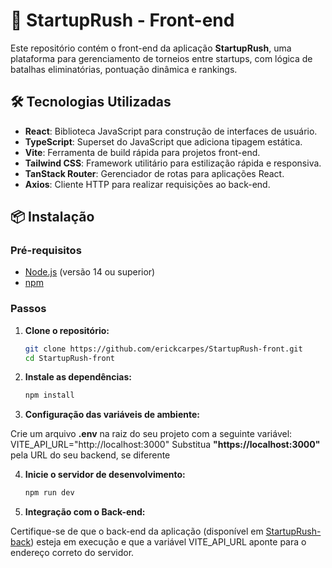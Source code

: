# 🚀 StartupRush - Front-end

Este repositório contém o front-end da aplicação **StartupRush**, uma plataforma para gerenciamento de torneios entre startups, com lógica de batalhas eliminatórias, pontuação dinâmica e rankings.

## 🛠️ Tecnologias Utilizadas

- **React**: Biblioteca JavaScript para construção de interfaces de usuário.
- **TypeScript**: Superset do JavaScript que adiciona tipagem estática.
- **Vite**: Ferramenta de build rápida para projetos front-end.
- **Tailwind CSS**: Framework utilitário para estilização rápida e responsiva.
- **TanStack Router**: Gerenciador de rotas para aplicações React.
- **Axios**: Cliente HTTP para realizar requisições ao back-end.

## 📦 Instalação

### Pré-requisitos

- [Node.js](https://nodejs.org/) (versão 14 ou superior)
- [npm](https://www.npmjs.com/)

### Passos

1. **Clone o repositório:**

   ```bash
   git clone https://github.com/erickcarpes/StartupRush-front.git
   cd StartupRush-front

2. **Instale as dependências:**

   ```bash
   npm install

3. **Configuração das variáveis de ambiente:**

  Crie um arquivo **.env** na raiz do seu projeto com a seguinte variável:
  VITE_API_URL="http://localhost:3000"
  Substitua **"https://localhost:3000"** pela URL do seu backend, se diferente

4. **Inicie o servidor de desenvolvimento:**

   ```bash
   npm run dev

5. **Integração com o Back-end:**
  
  Certifique-se de que o back-end da aplicação (disponível em [StartupRush-back](https://github.com/erickcarpes/StartupRush-back)) esteja em execução e que a variável VITE_API_URL aponte para o endereço correto do servidor.